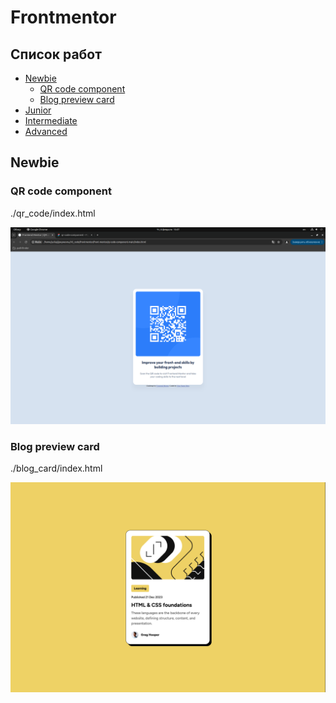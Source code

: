 # Frontmentor

## Список работ

- [Newbie](#newbie)
    - [QR code component](#qr-code-component)
    - [Blog preview card](#blog-preview-card)
- [Junior](#junior)
- [Intermediate](#intermediate)
- [Advanced](#advanced)

## Newbie

### QR code component

./qr_code/index.html

![alt text](<screenshots/qr_code.png>)

### Blog preview card

./blog_card/index.html

![alt text](<screenshots/blog_card.png>)


